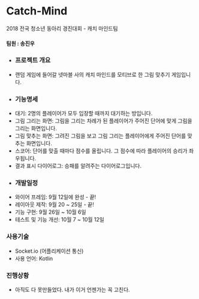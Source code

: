 # Catch-Mind
2018 전국 청소년 동아리 경진대회 - 캐치 마인드팀

#### 팀원 : 송진우

- ###  프로젝트 개요
- 랜덤 게임에 들어갈 넷마블 사의 캐치 마인드를 모티브로 한 그림 맞추기 게임입니다.
- ### 기능명세
- 대기: 2명의 플레이어가 모두 입장할 때까지 대기하는 방입니다.
- 그림 그리는 화면: 그림을 그리는 차례가 된 플레이어가 주어진 단어에 맞게 그림을 그리는 화면입니다.
- 그림 맞추는 화면: 그려진 그림을 보고 그림 그리는 플레이어에게 주어진 단어를 맞추는 화면입니다.
- 스코어: 단어를 맞출 때마다 점수를 올립니다. 그 점수에 따라 플레이어의 승리가 좌우됩니다.
- 결과 표시 다이어로그: 승패를 알려주는 다이어로그입니다.
- ### 개발일정
- 와이어 프레임: 9월 12일에 완성 - 끝!
- 레이아웃 제작: 9월 20 ~ 25일 - 끝!
- 기능 구현: 9월 26일 ~ 10월 6일
- 테스트 및 기능 개선: 10월 7 ~ 10월 12일
### 사용기술
- Socket.io (어플리케이션 통신)
- 사용 언어: Kotlin
### 진행상황
- 아직도 다 못만들었다. 내가 이거 언젠가는 꼭 고친다.
